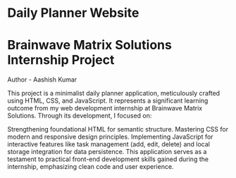 # Daily Planner Website 
# Brainwave Matrix Solutions Internship Project
Author - Aashish Kumar

This project is a minimalist daily planner application, meticulously crafted using HTML, CSS, and JavaScript. It represents a significant learning outcome from my web development internship at Brainwave Matrix Solutions. Through its development, I focused on:

Strengthening foundational HTML for semantic structure.
Mastering CSS for modern and responsive design principles.
Implementing JavaScript for interactive features like task management (add, edit, delete) and local storage integration for data persistence.
This application serves as a testament to practical front-end development skills gained during the internship, emphasizing clean code and user experience.
